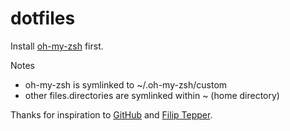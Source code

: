 dotfiles
========

Install [oh-my-zsh](http://ohmyz.sh/) first.

Notes

- oh-my-zsh is symlinked to ~/.oh-my-zsh/custom
- other files.directories are symlinked within ~ (home directory)

Thanks for inspiration to [GitHub](http://dotfiles.github.io/) and [Filip Tepper](https://github.com/filiptepper/dotfiles).
